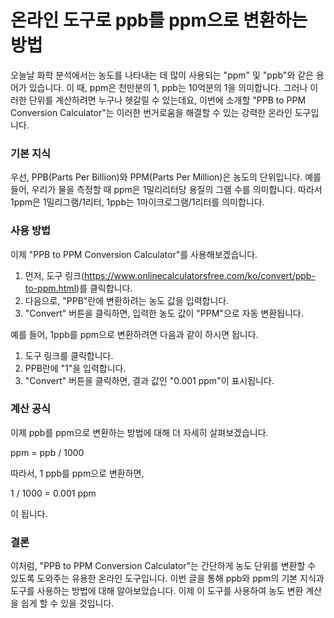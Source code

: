 온라인 도구로 ppb를 ppm으로 변환하는 방법
==========================

오늘날 화학 분석에서는 농도를 나타내는 데 많이 사용되는 "ppm" 및 "ppb"와 같은 용어가 있습니다. 이 때, ppm은 천만분의 1, ppb는 10억분의 1을 의미합니다. 그러나 이러한 단위를 계산하려면 누구나 헷갈릴 수 있는데요, 이번에 소개할 "PPB to PPM Conversion Calculator"는 이러한 번거로움을 해결할 수 있는 강력한 온라인 도구입니다.

### 기본 지식

우선, PPB(Parts Per Billion)와 PPM(Parts Per Million)은 농도의 단위입니다. 예를 들어, 우리가 물을 측정할 때 ppm은 1밀리리터당 용질의 그램 수를 의미합니다. 따라서 1ppm은 1밀리그램/1리터, 1ppb는 1마이크로그램/1리터를 의미합니다.

### 사용 방법

이제 "PPB to PPM Conversion Calculator"를 사용해보겠습니다.

1. 먼저, 도구 링크(<https://www.onlinecalculatorsfree.com/ko/convert/ppb-to-ppm.html>)를 클릭합니다.
2. 다음으로, "PPB"란에 변환하려는 농도 값을 입력합니다.
3. "Convert" 버튼을 클릭하면, 입력한 농도 값이 "PPM"으로 자동 변환됩니다.

예를 들어, 1ppb를 ppm으로 변환하려면 다음과 같이 하시면 됩니다.

1. 도구 링크를 클릭합니다.
2. PPB란에 "1"을 입력합니다.
3. "Convert" 버튼을 클릭하면, 결과 값인 "0.001 ppm"이 표시됩니다.

### 계산 공식

이제 ppb를 ppm으로 변환하는 방법에 대해 더 자세히 살펴보겠습니다.

ppm = ppb / 1000

따라서, 1 ppb를 ppm으로 변환하면,

1 / 1000 = 0.001 ppm

이 됩니다.

### 결론

이처럼, "PPB to PPM Conversion Calculator"는 간단하게 농도 단위를 변환할 수 있도록 도와주는 유용한 온라인 도구입니다. 이번 글을 통해 ppb와 ppm의 기본 지식과 도구를 사용하는 방법에 대해 알아보았습니다. 이제 이 도구를 사용하여 농도 변환 계산을 쉽게 할 수 있을 것입니다.
